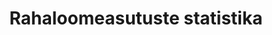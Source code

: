 ---
title: Rahaloomeasutuste statistika
title_en: Monetary financial institutions statistics
notes: >-
  Rahaloomeasutused on finantsettevõtted, mis võtavad avalikkuselt vastu
  hoiuseid või emiteerivad hoiustega sarnaseid finantsinstrumente ning annavad
  laenu ja/või investeerivad väärtpaberitesse. Eestis on rahaloomeasutused Eesti
  Pank, krediidiasutused, hoiu-laenuühistud ja rahaturufondid.
notes_en: >-
  MFIs are financial institutions that accept deposits from the general public
  or issue close substitutes to deposits and grant credit and/or invest in
  securities. In Estonia, MFIs include Eesti Pank, credit institutions, savings
  and loan associations and money market funds.
category: 
  - Majandus ja rahandus
category_en: 
  - Economy and Finance
resources:
  - name: Rahaloomeasutuste statistika
    url: 'https://statistika.eestipank.ee/#/et/p/FINANTSSEKTOR/890'
    format: html
    interactive: 'True'
license: 'https://creativecommons.org/licenses/by-sa/3.0/ee/legalcode'
update_freq: 'http://purl.org/linked-data/sdmx/2009/code#freq-M'
organization: Eesti Pank
maintainer_name: ''
maintainer_email: ''
maintainer_phone: ''
date_issued: '2020/06/10'
date_modified: '2020/06/10'
---
